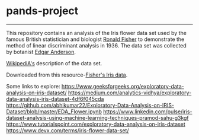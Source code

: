 # pands-project

***

This repository contains an analysis of the Iris flower data set used by the famous British statistician and biologist [Ronald Fisher](https://en.wikipedia.org/wiki/Ronald_Fisher) to demonstrate the method of linear discriminant analysis in 1936. The data set was collected by botanist [Edgar Anderson](https://en.wikipedia.org/wiki/Edgar_Anderson). 

[WikipediA's](https://en.wikipedia.org/wiki/Iris_flower_data_set) description of the data set.

Downloaded from this resource-[Fisher's Iris data](https://archive.ics.uci.edu/dataset/53/iris).

Some links to explore: 
https://www.geeksforgeeks.org/exploratory-data-analysis-on-iris-dataset/
https://medium.com/analytics-vidhya/exploratory-data-analysis-iris-dataset-4df6f045cda
https://github.com/abhikumar22/Exploratory-Data-Analysis-on-IRIS-Dataset/blob/master/EDA_Flower.ipynb
https://www.linkedin.com/pulse/iris-dataset-analysis-using-machine-learning-techniques-pramod-sahu-g3kgf
https://www.tutorialspoint.com/exploratory-data-analysis-on-iris-dataset
https://www.devx.com/terms/iris-flower-data-set/